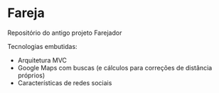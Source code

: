 # Fareja

Repositório do antigo projeto Farejador<br>

Tecnologias embutidas: 
- Arquitetura MVC
- Google Maps com buscas (e cálculos para correções de distância próprios)
- Características de redes sociais
